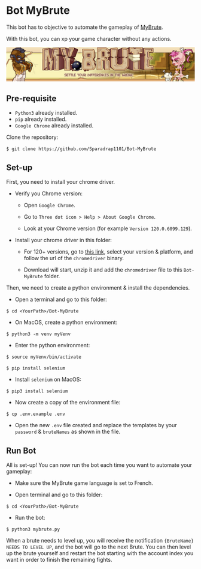 # Bot MyBrute

This bot has to objective to automate the gameplay of [MyBrute](https://brute.eternaltwin.org/).

With this bot, you can xp your game character without any actions.

![](./img/MyBrute.png)

## Pre-requisite

- `Python3` already installed.
- `pip` already installed.
- `Google Chrome` already installed.

Clone the repository:

```
$ git clone https://github.com/Sparadrap1101/Bot-MyBrute
```

## Set-up

First, you need to install your chrome driver.

- Verify you Chrome version:

  - Open `Google Chrome`.

  - Go to `Three dot icon > Help > About Google Chrome`.

  - Look at your Chrome version (for example `Version 120.0.6099.129`).

- Install your chrome driver in this folder:

  - For 120+ versions, go to [this link](https://googlechromelabs.github.io/chrome-for-testing/), select your version & platform, and follow the url of the `chromedriver` binary.

  - Download will start, unzip it and add the `chromedriver` file to this `Bot-MyBrute` folder.

Then, we need to create a python environment & install the dependencies.

- Open a terminal and go to this folder:

```
$ cd <YourPath>/Bot-MyBrute
```

- On MacOS, create a python environment:

```
$ python3 -m venv myVenv
```

- Enter the python environment:

```
$ source myVenv/bin/activate
```

```
$ pip install selenium
```

- Install `selenium` on MacOS:

```
$ pip3 install selenium
```

- Now create a copy of the environment file:

```
$ cp .env.example .env
```

- Open the new `.env` file created and replace the templates by your `password` & `bruteNames` as shown in the file.

## Run Bot

All is set-up! You can now run the bot each time you want to automate your gameplay:

- Make sure the MyBrute game language is set to French.

- Open terminal and go to this folder:

```
$ cd <YourPath>/Bot-MyBrute
```

- Run the bot:

```
$ python3 mybrute.py
```

When a brute needs to level up, you will receive the notification `{BruteName} NEEDS TO LEVEL UP`, and the bot will go to the next Brute. You can then level up the brute yourself and restart the bot starting with the account index you want in order to finish the remaining fights.
